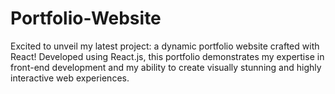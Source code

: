 # Portfolio-Website
Excited to unveil my latest project: a dynamic portfolio website crafted with React! Developed using React.js, this portfolio demonstrates my expertise in front-end development and my ability to create visually stunning and highly interactive web experiences.
